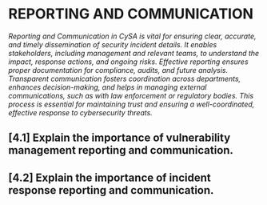 # REPORTING AND COMMUNICATION
*Reporting and Communication in CySA is vital for ensuring clear, accurate, and timely dissemination of security incident details. It enables stakeholders, including management and relevant teams, to understand the impact, response actions, and ongoing risks. Effective reporting ensures proper documentation for compliance, audits, and future analysis. Transparent communication fosters coordination across departments, enhances decision-making, and helps in managing external communications, such as with law enforcement or regulatory bodies. This process is essential for maintaining trust and ensuring a well-coordinated, effective response to cybersecurity threats.*

## [4.1] Explain the importance of vulnerability management reporting and communication.
## [4.2] Explain the importance of incident response reporting and communication.
